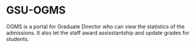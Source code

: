 # GSU-OGMS
OGMS is a portal for Graduate Director who can view the statistics of the admissions.
It also let the staff award assisstantship and update grades for students.